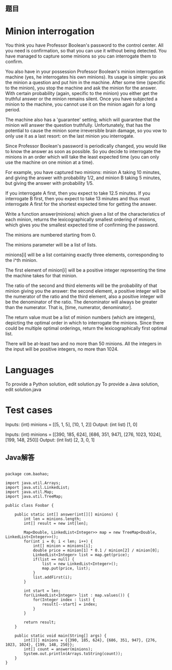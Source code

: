 
## 题目

Minion interrogation
====================

You think you have Professor Boolean's password to the control center. All you need is confirmation, so that you can use it without being detected. You have managed to capture some minions so you can interrogate them to confirm.

You also have in your possession Professor Boolean's minion interrogation machine (yes, he interrogates his own minions). Its usage is simple: you ask the minion a question and put him in the machine. After some time (specific to the minion), you stop the machine and ask the minion for the answer. With certain probability (again, specific to the minion) you either get the truthful answer or the minion remains silent. Once you have subjected a minion to the machine, you cannot use it on the minion again for a long period.

The machine also has a 'guarantee' setting, which will guarantee that the minion will answer the question truthfully. Unfortunately, that has the potential to cause the minion some irreversible brain damage, so you vow to only use it as a last resort: on the last minion you interrogate.

Since Professor Boolean's password is periodically changed, you would like to know the answer as soon as possible. So you decide to interrogate the minions in an order which will take the least expected time (you can only use the machine on one minion at a time).

For example, you have captured two minions: minion A taking 10 minutes, and giving the answer with probability 1/2, and minion B taking 5 minutes, but giving the answer with probability 1/5.

If you interrogate A first, then you expect to take 12.5 minutes.
If you interrogate B first, then you expect to take 13 minutes and thus must interrogate A first for the shortest expected time for getting the answer.

Write a function answer(minions) which given a list of the characteristics of each minion, returns the lexicographically smallest ordering of minions, which gives you the smallest expected time of confirming the password.

The minions are numbered starting from 0.

The minions parameter will be a list of lists.

minions[i] will be a list containing exactly three elements, corresponding to the i^th minion.

The first element of minion[i] will be a positive integer representing the time the machine takes for that minion.

The ratio of the second and third elements will be the probability of that minion giving you the answer: the second element, a positive integer will be the numerator of the ratio and the third element, also a positive integer will be the denominator of the ratio. The denominator will always be greater than the numerator. That is, [time, numerator, denominator].

The return value must be a list of minion numbers (which are integers), depicting the optimal order in which to interrogate the minions. Since there could be multiple optimal orderings, return the lexicographically first optimal list.

There will be at-least two and no more than 50 minions.
All the integers in the input will be positive integers, no more than 1024.

Languages
=========

To provide a Python solution, edit solution.py
To provide a Java solution, edit solution.java

Test cases
==========

Inputs:
    (int) minions = [[5, 1, 5], [10, 1, 2]]
Output:
    (int list) [1, 0]

Inputs:
    (int) minions = [[390, 185, 624], [686, 351, 947], [276, 1023, 1024], [199, 148, 250]]
Output:
    (int list) [2, 3, 0, 1]

## Java解答

```

package com.baohao;

import java.util.Arrays;
import java.util.LinkedList;
import java.util.Map;
import java.util.TreeMap;

public class Foobar {

	public static int[] answer(int[][] minions) {
		int len = minions.length;
		int[] result = new int[len];

		Map<Double, LinkedList<Integer>> map = new TreeMap<Double, LinkedList<Integer>>();
		for(int i = 0; i < len; i++) {
			int[] minion = minions[i];
			double price = minion[1] * 0.1 / minion[2] / minion[0];
			LinkedList<Integer> list = map.get(price);
			if(list == null) {
				list = new LinkedList<Integer>();
				map.put(price, list);
			}
			list.addFirst(i);
		}

		int start = len;
		for(LinkedList<Integer> list : map.values()) {
			for(Integer index : list) {
				result[--start] = index;
			}
		}

		return result;
	}

	public static void main(String[] args) {
        int[][] minions = {{390, 185, 624}, {686, 351, 947}, {276, 1023, 1024}, {199, 148, 250}};
        int[] count = answer(minions);
        System.out.println(Arrays.toString(count));
    }
}

```